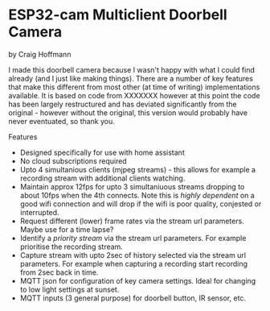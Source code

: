 # ESP32-cam Multiclient Doorbell Camera
by Craig Hoffmann

I made this doorbell camera because I wasn't happy with what I could find already (and I just like making things).  There are a number of key features that make this different from most other (at time of writing) implementations available.  It is based on code from XXXXXXX however at this point the code has been largely restructured and has deviated  significantly from the original - however without the original, this version would probably have never eventuated, so thank you.  

Features
* Designed specifically for use with home assistant
* No cloud subscriptions required
* Upto 4 simultanious clients (mjpeg streams) - this allows for example a recording stream with additional clients watching.
* Maintain approx 12fps for upto 3 simultaniuous streams dropping to about 10fps when the 4th connects.  Note this is *highly dependent* on a good wifi connection and will drop if the wifi is poor quality, conjested or interrupted.
* Request different (lower) frame rates via the stream url parameters.  Maybe use for a time lapse?
* Identify a *priority stream* via the stream url parameters.  For example prioritise the recording stream.
* Capture stream with upto 2sec of history selected via the stream url parameters.  For example when capturing a recording start recording from 2sec back in time.
* MQTT json for configuration of key camera settings.  Ideal for changing to low light settings at sunset.
* MQTT inputs (3 general purpose) for doorbell button, IR sensor, etc.


